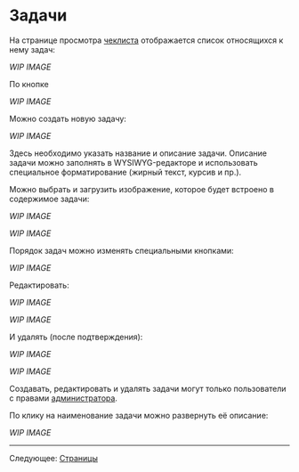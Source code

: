 # Задачи

На странице просмотра [чеклиста](../09-checklists/README.md) отображается список относящихся к нему задач:

*WIP IMAGE*

По кнопке

*WIP IMAGE*

Можно создать новую задачу:

*WIP IMAGE*

Здесь необходимо указать название и описание задачи. Описание задачи можно заполнять в WYSIWYG-редакторе и использовать специальное форматирование (жирный текст, курсив и пр.).

Можно выбрать и загрузить изображение, которое будет встроено в содержимое задачи:

*WIP IMAGE*

*WIP IMAGE*

Порядок задач можно изменять специальными кнопками:

*WIP IMAGE*

Редактировать:

*WIP IMAGE*

*WIP IMAGE*

И удалять (после подтверждения):

*WIP IMAGE*

*WIP IMAGE*

Создавать, редактировать и удалять задачи могут только пользователи с правами [администратора](../07-checklists/README.md).

По клику на наименование задачи можно развернуть её описание:

*WIP IMAGE*

---

Следующее: [Страницы](../11-pages/README.md)
